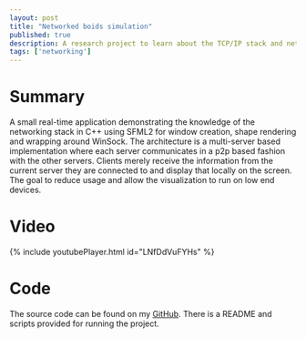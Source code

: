 ```yaml
---
layout: post
title: "Networked boids simulation"
published: true 
description: A research project to learn about the TCP/IP stack and networking for real-time applications such as games
tags: ['networking']
---
```

# Summary
A small real-time application demonstrating the knowledge of the networking stack in C++ using SFML2 for window creation, shape rendering and wrapping around WinSock. The architecture is a multi-server based implementation where each server communicates in a p2p based fashion with the other servers. Clients merely receive the information from the current server they are connected to and display that locally on the screen. The goal to reduce usage and allow the visualization to run on low end devices.

# Video
{% include youtubePlayer.html id="LNfDdVuFYHs"  %}

# Code
The source code can be found on my [GitHub](https://github.com/jonathansty/Networked-Boids). There is a README and scripts provided for running the project.